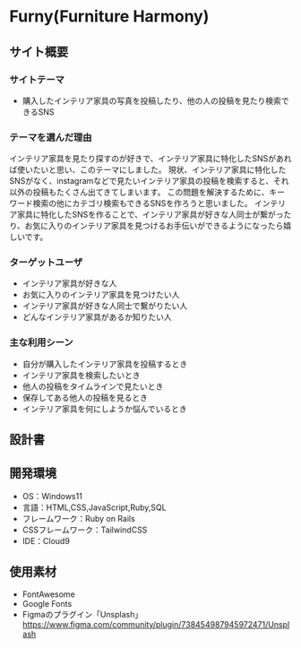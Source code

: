 # Furny(Furniture Harmony)

## サイト概要
### サイトテーマ
 - 購入したインテリア家具の写真を投稿したり、他の人の投稿を見たり検索できるSNS

### テーマを選んだ理由
インテリア家具を見たり探すのが好きで、インテリア家具に特化したSNSがあれば使いたいと思い、このテーマにしました。
現状、インテリア家具に特化したSNSがなく、instagramなどで見たいインテリア家具の投稿を検索すると、それ以外の投稿もたくさん出てきてしまいます。
この問題を解決するために、キーワード検索の他にカテゴリ検索もできるSNSを作ろうと思いました。
インテリア家具に特化したSNSを作ることで、インテリア家具が好きな人同士が繋がったり、お気に入りのインテリア家具を見つけるお手伝いができるようになったら嬉しいです。

### ターゲットユーザ
 - インテリア家具が好きな人
 - お気に入りのインテリア家具を見つけたい人
 - インテリア家具が好きな人同士で繋がりたい人
 - どんなインテリア家具があるか知りたい人

### 主な利用シーン
 - 自分が購入したインテリア家具を投稿するとき
 - インテリア家具を検索したいとき
 - 他人の投稿をタイムラインで見たいとき
 - 保存してある他人の投稿を見るとき
 - インテリア家具を何にしようか悩んでいるとき

## 設計書


## 開発環境
- OS：Windows11
- 言語：HTML,CSS,JavaScript,Ruby,SQL
- フレームワーク：Ruby on Rails
- CSSフレームワーク：TailwindCSS
- IDE：Cloud9

## 使用素材
- FontAwesome
- Google Fonts
- Figmaのプラグイン「Unsplash」 https://www.figma.com/community/plugin/738454987945972471/Unsplash
